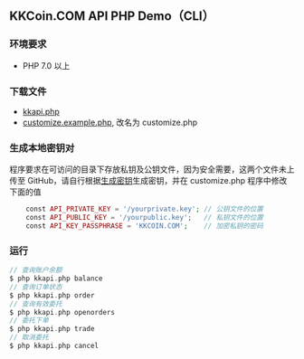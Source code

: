 ## KKCoin.COM API PHP Demo（CLI）

### 环境要求

- PHP 7.0 以上

### 下载文件

- [kkapi.php](https://github.com/KKCoinEx/api-php-demo/blob/master/kkapi.php)
- [customize.example.php](https://github.com/KKCoinEx/api-php-demo/blob/master/customize.example.php), 改名为 customize.php

### 生成本地密钥对
程序要求在可访问的目录下存放私钥及公钥文件，因为安全需要，这两个文件未上传至 GitHub，请自行根据[生成密钥](https://github.com/KKCoinEx/api-wiki/wiki/Auth-D1.-generate-key-pair)生成密钥，并在 customize.php 程序中修改下面的值

```php
    const API_PRIVATE_KEY = '/yourprivate.key'; // 公钥文件的位置
    const API_PUBLIC_KEY = '/yourpublic.key';   // 私钥文件的位置
    const API_KEY_PASSPHRASE = 'KKCOIN.COM';    // 加密私钥的密码
```

### 运行

```php
// 查询账户余额
$ php kkapi.php balance
// 查询订单状态
$ php kkapi.php order
// 查询有效委托
$ php kkapi.php openorders  
// 委托下单
$ php kkapi.php trade
// 取消委托
$ php kkapi.php cancel  
```
